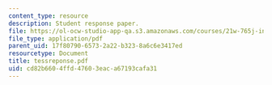 ```yaml
---
content_type: resource
description: Student response paper.
file: https://ol-ocw-studio-app-qa.s3.amazonaws.com/courses/21w-765j-interactive-and-non-linear-narrative-theory-and-practice-spring-2004/cd82b6604ffd47603eaca67193cafa31_tessreponse.pdf
file_type: application/pdf
parent_uid: 17f80790-6573-2a22-b323-8a6c6e3417ed
resourcetype: Document
title: tessreponse.pdf
uid: cd82b660-4ffd-4760-3eac-a67193cafa31
---
```

